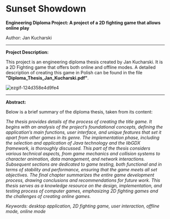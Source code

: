 # Sunset Showdown

**Engineering Diploma Project: A project of a 2D fighting game that allows online play**

Author: Jan Kucharski

---

**Project Description:**

This project is an engineering diploma thesis created by Jan Kucharski. It is a 2D Fighting game that offers both online and offline modes. A detailed description of creating this game in Polish can be found in the file **"Diploma_Thesis_Jan_Kucharski.pdf"**.

![ezgif-124d358e4d9fe4](https://github.com/user-attachments/assets/b54642c8-5baa-48e9-a347-b682cdf92eae)

---


**Abstract:**

Below is a brief summary of the diploma thesis, taken from its content:

 _The thesis provides details of the process of creating the title game. It begins with
 an analysis of the project’s foundational concepts, defining the application’s main
 functions, user interface, and unique features that set it apart from other games in
 its genre. The implementation phase, including the selection and application of
 Java technology and the libGDX framework, is thoroughly discussed. This part
 of the thesis considers various technical aspects, from game mechanics and collision systems to character animation, data management, and network interactions.
 Subsequent sections are dedicated to game testing, both functional and in terms of
 stability and performance, ensuring that the game meets all set objectives. The final
 chapter summarizes the entire game development process, drawing conclusions and
 recommendations for future work. This thesis serves as a knowledge resource on
 the design, implementation, and testing process of computer games, emphasizing
 2D fighting games and the challenges of creating online games._

 _Keywords: desktop application, 2D fighting game, user interaction, offline mode,
 online mode_
